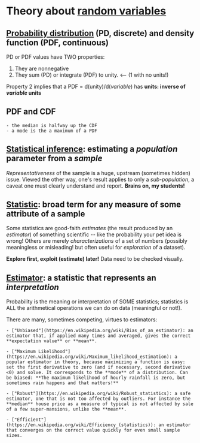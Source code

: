 # Theory about [random variables](https://en.wikipedia.org/wiki/Random_variable)

## [Probability distribution](https://en.wikipedia.org/wiki/Probability_distribution) (PD, discrete) and density function (PDF, continuous) 

PD or PDF values have TWO properties: 

1. They are nonnegative
2. They sum (PD) or integrate (PDF) to unity. <-- (1 with no units!)

Property 2 implies that a PDF = d(unity)/d(*variable*) has **units: inverse of *variable* units** 

## PDF and CDF

    - the median is halfway up the CDF
    - a mode is the a maximum of a PDF
    

## [Statistical inference](https://en.wikipedia.org/wiki/Statistical_inference): estimating a *population* parameter from a *sample* 

*Representativeness* of the sample is a huge, upstream (sometimes hidden) issue. Viewed the other way, one's result applies to only a *sub-population*, a caveat one must clearly understand and report. **Brains on, my students!**  

## [Statistic](https://en.wikipedia.org/wiki/Statistics): broad term for any measure of some attribute of a sample

Some statistics are good-faith *estimates* (the result produced by an *estimator*) of something scientific -- like the probability your pet idea is wrong! Others are merely *characterizations* of a set of numbers (possibly meaningless or misleading! but often useful for *exploration* of a dataset). 

**Explore first, exploit (estimate) later!** Data need to be checked visually. 

## [Estimator](https://en.wikipedia.org/wiki/Estimator): a statistic that represents an *interpretation*

Probability is the meaning or interpretation of SOME statistics; statistics is ALL the arithmetical operations we can do on data (meaningful or not!). 

There are many, sometimes competing, virtues to estimators: 

    - ["Unbiased"](https://en.wikipedia.org/wiki/Bias_of_an_estimator): an estimator that, if applied many times and averaged, gives the correct **expectation value** or **mean**.

    - ["Maximum Likelihood"](https://en.wikipedia.org/wiki/Maximum_likelihood_estimation): a popular estimator in theory, because maximizing a function is easy: set the first derivative to zero (and if necessary, second derivative <0) and solve. It corresponds to the **mode** of a distribution. Can be biased: **The maximum likelihood of hourly rainfall is zero, but sometimes rain happens and that matters!**
    
    - ["Robust"](https://en.wikipedia.org/wiki/Robust_statistics): a safe estimator, one that is not too affected by outliers. For instance the **median** house price as a measure of typical is not affected by sale of a few super-mansions, unlike the **mean**. 
    
    - ["Efficient"](https://en.wikipedia.org/wiki/Efficiency_(statistics)): an estimator that converges on the correct value quickly for even small sample sizes.